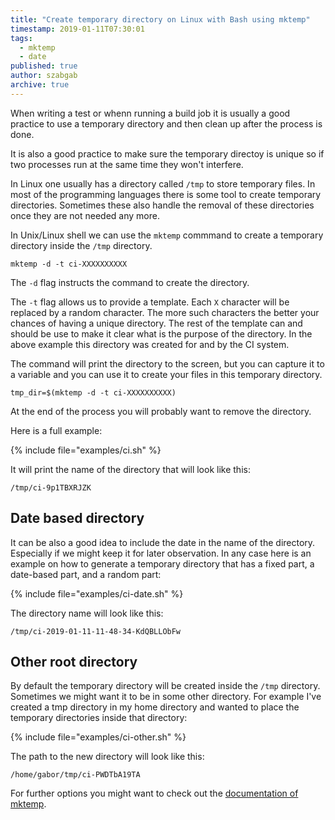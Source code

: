 ```yaml
---
title: "Create temporary directory on Linux with Bash using mktemp"
timestamp: 2019-01-11T07:30:01
tags:
  - mktemp
  - date
published: true
author: szabgab
archive: true
---
```



When writing a test or whenn running a build job it is usually a good practice to use a temporary directory and then
clean up after the process is done.

It is also a good practice to make sure the temporary directoy is unique so if two processes run at the same time they
won't interfere.


In Linux one usually has a directory called `/tmp` to store temporary files. In most of the programming languages
there is some tool to create temporary directories. Sometimes these also handle the removal of these directories once
they are not needed any more.

In Unix/Linux shell we can use the `mktemp` commmand to create a temporary directory inside the `/tmp`
directory.

```
mktemp -d -t ci-XXXXXXXXXX
```

The `-d` flag instructs the command to create the directory.

The `-t` flag allows us to provide a template. Each `X` character will be replaced by a random character.
The more such characters the better your chances of having a unique directory. The rest of the template can and should
be use to make it clear what is the purpose of the directory. In the above example this directory was created for and by
the CI system.

The command will print the directory to the screen, but you can capture it to a variable and you can use it to
create your files in this temporary directory.

```
tmp_dir=$(mktemp -d -t ci-XXXXXXXXXX)
```

At the end of the process you will probably want to remove the directory.

Here is a full example:

{% include file="examples/ci.sh" %}

It will print the name of the directory that will look like this:

```
/tmp/ci-9p1TBXRJZK
```


## Date based directory

It can be also a good idea to include the date in the name of the directory.
Especially if we might keep it for later observation. In any case here is
an example on how to generate a temporary directory that has a fixed part,
a date-based part, and a random part:

{% include file="examples/ci-date.sh" %}

The directory name will look like this:

```
/tmp/ci-2019-01-11-11-48-34-KdQBLLObFw
```


## Other root directory

By default the temporary directory will be created inside the `/tmp` directory.
Sometimes we might want it to be in some other directory. For example I've created a tmp
directory in my home directory and wanted to place the temporary directories inside that
directory:

{% include file="examples/ci-other.sh" %}

The path to the new directory will look like this:

```
/home/gabor/tmp/ci-PWDTbA19TA
```


For further options you might want to check out the [documentation of mktemp](https://www.gnu.org/software/autogen/mktemp.html).
